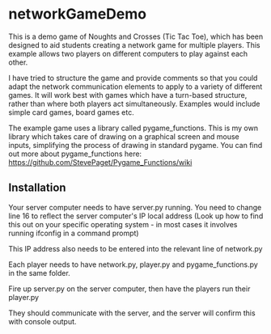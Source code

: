 # networkGameDemo
 
This is a demo game of Noughts and Crosses (Tic Tac Toe), which has been designed to aid students creating a network game for multiple players.
This example allows two players on different computers to play against each other.

I have tried to structure the game and provide comments so that you could adapt the network communication elements to apply to a variety of different games.
It will work best with games which have a turn-based structure, rather than where both players act simultaneously. Examples would include simple card games, board games etc.

The example game uses a library called pygame_functions. This is my own library which takes care of drawing on a graphical screen and mouse inputs, simplifying the process of drawing in standard pygame. You can find out more about pygame_functions here: https://github.com/StevePaget/Pygame_Functions/wiki

## Installation

Your server computer needs to have server.py running. You need to change line 16 to reflect the server computer's IP local address  (Look up how to find this out on your specific operating system - in most cases it involves running ifconfig in a command prompt)

This IP address also needs to be entered into the relevant line of network.py

Each player needs to have network.py, player.py and pygame_functions.py in the same folder.

Fire up server.py on the server computer, then have the players run their player.py

They should communicate with the server, and the server will confirm this with console output.
